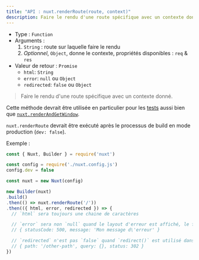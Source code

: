 ```yaml
---
title: "API : nuxt.renderRoute(route, context)"
description: Faire le rendu d'une route spécifique avec un contexte donné.
---
```


- Type : `Function`
- Arguments :
  1. `String` : route sur laquelle faire le rendu
  2. *Optionnel*, `Object`, donne le contexte, propriétés disponibles : `req` & `res`
- Valeur de retour : `Promise`
  - `html`: `String`
  - `error`: `null` ou `Object`
  - `redirected`: `false` ou `Object`

> Faire le rendu d'une route spécifique avec un contexte donné.

Cette méthode devrait être utilisée en particulier pour les [tests](guide/development-tools#tests-de-bout-en-bout) aussi bien que [`nuxt.renderAndGetWindow`](/api/nuxt-render-and-get-window).

<div class="Alert Alert--orange">

`nuxt.renderRoute` devrait être exécuté après le processus de build en mode production (`dev: false`).

</div>

Exemple :

```js
const { Nuxt, Builder } = require('nuxt')

const config = require('./nuxt.config.js')
config.dev = false

const nuxt = new Nuxt(config)

new Builder(nuxt)
.build()
.then(() => nuxt.renderRoute('/'))
.then(({ html, error, redirected }) => {
  // `html` sera toujours une chaine de caractères

  // `error` sera non `null` quand le layout d'erreur est affiché, le format d'erreur est :
  // { statusCode: 500, message: 'Mon message d\'erreur' }

  // `redirected` n'est pas `false` quand `redirect()` est utilisé dans `asyncData()` ou `fetch()`
  // { path: '/other-path', query: {}, status: 302 }
})
```
